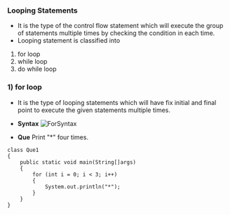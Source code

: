 ### Looping Statements 
* It is the type of the control flow statement which will execute the group of statements multiple times by checking the condition in each time.
* Looping statement is classified into 
1) for loop
2) while loop
3) do while loop

### 1) for loop 
* It is the type of looping statements which will have fix initial and final point to execute the given statements multiple times.
* __Syntax__
![ForSyntax]()

* __Que__ Print "*" four times.

```
class Que1
{
    public static void main(String[]args)
    {
        for (int i = 0; i < 3; i++)
        {
            System.out.println("*");
        }
    }
}
```